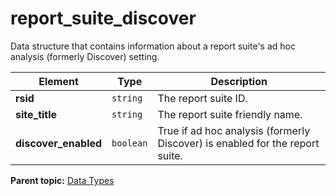# report_suite_discover

Data structure that contains information about a report suite's ad hoc analysis (formerly Discover) setting.

|Element|Type|Description|
|-------|----|-----------|
|**rsid** |`string` | The report suite ID. |
|**site_title** |`string` | The report suite friendly name. |
|**discover_enabled** |`boolean` | True if ad hoc analysis (formerly Discover) is enabled for the report suite. |

**Parent topic:** [Data Types](../data_types/c_datatypes.md)

